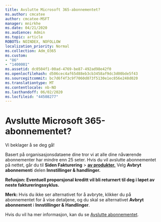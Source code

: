 ```yaml
---
title: Avslutte Microsoft 365-abonnementet?
ms.author: cmcatee
author: cmcatee-MSFT
manager: mnirkhe
ms.date: 04/21/2020
ms.audience: Admin
ms.topic: article
ROBOTS: NOINDEX, NOFOLLOW
localization_priority: Normal
ms.collection: Adm_O365
ms.custom:
- "86"
- "1400001"
ms.assetid: dc0504f1-00ad-4769-be87-492ad98e42f0
ms.openlocfilehash: d506cec4af65d88eb3cb3458af9dc3d00bde5f43
ms.sourcegitcommit: bc7d6f4f3c9f7060d073f5130e1ec856e248d020
ms.translationtype: MT
ms.contentlocale: nb-NO
ms.lasthandoff: 06/02/2020
ms.locfileid: "44508277"
---
```

# <a name="canceling-your-microsoft-365-subscription"></a>Avslutte Microsoft 365-abonnementet?

Vi beklager å se deg gå!
  
Basert på organisasjonsdataene dine tror vi at alle dine nåværende abonnementer har mindre enn 25 seter. Hvis du vil avslutte abonnementet på nettet, går du til **Siden Fakturering** \> **[av produkter.](https://go.microsoft.com/fwlink/p/?linkid=842054)** Velg **Avbryt abonnement**i delen **Innstillinger & handlinger.**
  
**Refusjon: Eventuell proporsjonal kreditt vil bli returnert til deg i løpet av neste faktureringssyklus.** 

**Merk:** Hvis du ikke ser alternativet for å avbryte, klikker du på abonnementet for å vise detaljene, og du skal se alternativet **Avbryt abonnement** i **Innstillinger & Handlinger**. 

Hvis du vil ha mer informasjon, kan du se [Avslutte abonnementet](https://docs.microsoft.com/microsoft-365/commerce/subscriptions/cancel-your-subscription). 
